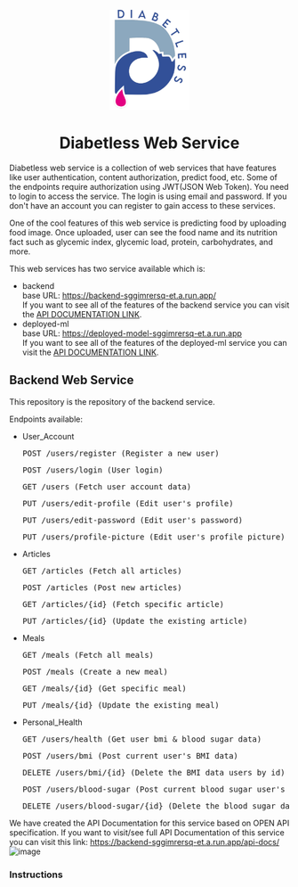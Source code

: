 <p align="center">
  <img src="https://github.com/Diabetless/.github/blob/main/assets/Diabetless%20Logo.png" alt="Konva logo" height="180" />
</p>

<h1 align="center">Diabetless Web Service</h1>

Diabetless web service is a collection of web services that have features like user authentication, content authorization, predict food, etc. Some of the endpoints require authorization using 
JWT(JSON Web Token). You need to login to access the service. The login is using email and password. If you don't have an account you can register to gain access to these services.

One of the cool features of this web service is predicting food by uploading food image. Once uploaded, user can see the food name and its nutrition fact such as glycemic index, glycemic load, protein,
carbohydrates, and more. 

This web services has two service available which is:
- backend
  <br/> base URL: https://backend-sggimrersq-et.a.run.app/
  <br/>If you want to see all of the features of the backend service you can visit the <a href="https://backend-sggimrersq-et.a.run.app/api-docs/">API DOCUMENTATION LINK</a>.
- deployed-ml
  <br/> base URL: https://deployed-model-sggimrersq-et.a.run.app
  <br/>If you want to see all of the features of the deployed-ml service you can visit the <a href="https://deployed-model-sggimrersq-et.a.run.app/api-docs">API DOCUMENTATION LINK</a>.

<h2>Backend Web Service</h2>

This repository is the repository of the backend service.

Endpoints available:
- User_Account
  <pre>POST /users/register (Register a new user)</pre>
  <pre>POST /users/login (User login)</pre>
  <pre>GET /users (Fetch user account data)</pre>
  <pre>PUT /users/edit-profile (Edit user's profile)</pre>
  <pre>PUT /users/edit-password (Edit user's password)</pre>
  <pre>PUT /users/profile-picture (Edit user's profile picture)</pre>
- Articles
  <pre>GET /articles (Fetch all articles)</pre>
  <pre>POST /articles (Post new articles)</pre>
  <pre>GET /articles/{id} (Fetch specific article)</pre>
  <pre>PUT /articles/{id} (Update the existing article)</pre>
- Meals
  <pre>GET /meals (Fetch all meals)</pre>
  <pre>POST /meals (Create a new meal)</pre>
  <pre>GET /meals/{id} (Get specific meal)</pre>
  <pre>PUT /meals/{id} (Update the existing meal)</pre>
- Personal_Health
  <pre>GET /users/health (Get user bmi & blood sugar data)</pre>
  <pre>POST /users/bmi (Post current user's BMI data)</pre>
  <pre>DELETE /users/bmi/{id} (Delete the BMI data users by id)</pre>
  <pre>POST /users/blood-sugar (Post current blood sugar user's data)</pre>
  <pre>DELETE /users/blood-sugar/{id} (Delete the blood sugar data users by id)</pre>

We have created the API Documentation for this service based on OPEN API specification. If you want to visit/see full API Documentation of this service you can visit this link: https://backend-sggimrersq-et.a.run.app/api-docs/
![image](https://github.com/Diabetless/cloud-computing/assets/101824833/090ca066-c139-4259-ad83-8ae338c7cbc4)

<h3>Instructions</h3>
